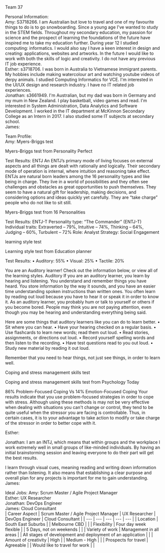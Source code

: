 Team 37

Personal Information: <br/>
Amy: S3718266. I am Australian but love to travel and one of my favourite things to do is to go snowboarding. Since a young age I've wanted to study in the STEM fields. Throughout my secondary education, my passion for science and the prospect of learning the foundations of the future have inspired me to take my education further. During year 12 I studied computing: informatics. I would also say I have a keen interest in design and creating: applications, websites and artworks. In the future I would like to work with both the skills of logic and creativity. I do not have any previous IT job experience. <br/>
Esther: s3718706. I was born in Australia to Vietnamese immigrant parents. My hobbies include making watercolour art and watching youtube videos of derpy animals. I studied Computing Informatics for VCE. I'm interested in the UI/UX design and research industry. I have no IT related job experiences.<br/>
Jonathan: s3661949. I'm Australian, but my dad was born in Germany and my mum in New Zealand. I play basketball, video games
and read. I'm interested in System Administration, Data Analytics and Software Development. I worked in the IT department at
McKinnon Secondary College as an Intern in 2017. I also studied some IT subjects at secondary school. <br/>
James:  <br/>

Team Profile: <br/>
Amy: Myers-Briggs test

Myers-Briggs test from Personality Perfect

Test Results:
ENTJ
An ENTJ’s primary mode of living focuses on external aspects and all things are dealt with rationally and logically. Their secondary mode of operation is internal, where intuition and reasoning take effect. ENTJs are natural born leaders among the 16 personality types and like being in charge. They live in a world of possibilities and they often see challenges and obstacles as great opportunities to push themselves. They seem to have a natural gift for leadership, making decisions, and considering options and ideas quickly yet carefully. They are “take charge” people who do not like to sit still.

Myers-Briggs test from 16 Personalities

Test Results:
ENTJ-T
Personality type: “The Commander” (ENTJ-T)
Individual traits: Extraverted – 79%, Intuitive – 74%, Thinking – 64%, Judging – 60%, Turbulent – 72%
Role: Analyst
Strategy: Social Engagement



learning style test

Learning style test from Education planner

Test Results:
• Auditory: 55%
• Visual: 25%
• Tactile: 20%

You are an Auditory learner! Check out the information below, or view all of the learning styles. Auditory
If you are an auditory learner, you learn by hearing and listening. You understand and remember things you have heard. You store information by the way it sounds, and you have an easier time understanding spoken instructions than written ones. You often learn by reading out loud because you have to hear it or speak it in order to know it.
As an auditory learner, you probably hum or talk to yourself or others if you become bored. People may think you are not paying attention, even though you may be hearing and understanding everything being said.

Here are some things that auditory learners like you can do to learn better.
• Sit where you can hear.
• Have your hearing checked on a regular basis.
• Use flashcards to learn new words; read them out loud.
• Read stories, assignments, or directions out loud.
• Record yourself spelling words and then listen to the recording.
• Have test questions read to you out loud.
• Study new material by reading it out loud.

Remember that you need to hear things, not just see things, in order to learn well.



Coping and stress management skills test

Coping and stress management skills test from	Psychology Today

86% Problem-Focused Coping Vs 14% Emotion-Focused Coping
Your results indicate that you use problem-focused strategies in order to cope with stress. Although using these methods is may not be very effective when dealing with situations you can't change or control, they tend to be quite useful when the stressor you are facing is controllable. Thus, in certain cases, it is to your advantage to take action to modify or take charge of the stressor in order to better cope with it. <br/>


Esther: <br/>

Jonathan: I am an INTJ, which means that within groups and the workplace I work extremely well in small groups of like-minded individuals. By having an initial brainstorming session and leaving everyone to do their part will get the best results. <br/>

I learn through visual cues, meaning reading and writing down information rather than listening. It also means that establishing a clear purpose and overall plan for any projects is important for me to gain understanding.
James:  <br/>

Ideal Jobs:
Amy: Scrum Master / Agile Project Manager <br/>
Esther: UX Researcher<br/>
Jonathan: DevOps Engineer <br/>
James: Cloud Consultant <br/>
| Career Aspect | Scrum Master / Agile Project Manager | UX Researcher | DevOps Engineer | Cloud Consultant |
| --- | --- | --- | --- | --- |
| Location | South East Suburbs | | Melbourne CBD | |
| Flexibility | Four day week flexible | | 5 Days, not on weekends | |
| Variety of work | Management in all areas | | All stages of development and deployment of an application | |
| Amount of creativity | High | | Medium - High | |
| Prospects for travel | Agreeable | | Would like to travel for work | |
